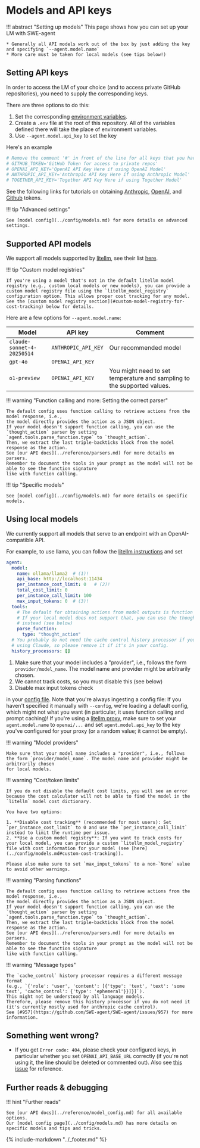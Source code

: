 # Models and API keys

!!! abstract "Setting up models"
    This page shows how you can set up your LM with SWE-agent

    * Generally all API models work out of the box by just adding the key and specifying `--agent.model.name`
    * More care must be taken for local models (see tips below!)

## Setting API keys

In order to access the LM of your choice (and to access private GitHub repositories), you need to supply the corresponding keys.

There are three options to do this:

1. Set the corresponding [environment variables](https://www.cherryservers.com/blog/how-to-set-list-and-manage-linux-environment-variables).
2. Create a `.env` file at the root of this repository. All of the variables defined there will take the place of environment variables.
3. Use `--agent.model.api_key` to set the key

Here's an example

```bash
# Remove the comment '#' in front of the line for all keys that you have set
# GITHUB_TOKEN='GitHub Token for access to private repos'
# OPENAI_API_KEY='OpenAI API Key Here if using OpenAI Model'
# ANTHROPIC_API_KEY='Anthropic API Key Here if using Anthropic Model'
# TOGETHER_API_KEY='Together API Key Here if using Together Model'
```

See the following links for tutorials on obtaining [Anthropic](https://docs.anthropic.com/en/api/getting-started), [OpenAI](https://platform.openai.com/docs/quickstart/step-2-set-up-your-api-key), and [Github](https://docs.github.com/en/authentication/keeping-your-account-and-data-secure/managing-your-personal-access-tokens) tokens.

!!! tip "Advanced settings"

    See [model config](../config/models.md) for more details on advanced settings.

## Supported API models

We support all models supported by [litellm](https://github.com/BerriAI/litellm), see their list [here](https://docs.litellm.ai/docs/providers).

!!! tip "Custom model registries"

    If you're using a model that's not in the default litellm model registry (e.g., custom local models or new models), you can provide a custom model registry file using the `litellm_model_registry` configuration option. This allows proper cost tracking for any model. See the [custom model registry section](#custom-model-registry-for-cost-tracking) below for details.

Here are a few options for `--agent.model.name`:

| Model | API key | Comment |
| ----- | ------- | ------- |
| `claude-sonnet-4-20250514` | `ANTHROPIC_API_KEY` | Our recommended model |
| `gpt-4o` | `OPENAI_API_KEY` | |
| `o1-preview` | `OPENAI_API_KEY` | You might need to set temperature and sampling to the supported values. |

!!! warning "Function calling and more: Setting the correct parser"

    The default config uses function calling to retrieve actions from the model response, i.e.,
    the model directly provides the action as a JSON object.
    If your model doesn't support function calling, you can use the `thought_action` parser by setting
    `agent.tools.parse_function.type` to `thought_action`.
    Then, we extract the last triple-backticks block from the model response as the action.
    See [our API docs](../reference/parsers.md) for more details on parsers.
    Remember to document the tools in your prompt as the model will not be able to see the function signature
    like with function calling.

!!! tip "Specific models"

    See [model config](../config/models.md) for more details on specific models.

## Using local models

We currently support all models that serve to an endpoint with an OpenAI-compatible API.

For example, to use llama, you can follow the [litellm instructions](https://docs.litellm.ai/docs/providers/ollama) and set

```yaml title="config/your_config.yaml"
agent:
  model:
    name: ollama/llama2  # (1)!
    api_base: http://localhost:11434
    per_instance_cost_limit: 0   # (2)!
    total_cost_limit: 0
    per_instance_call_limit: 100
    max_input_tokens: 0  # (3)!
  tools:
    # The default for obtaining actions from model outputs is function calling.
    # If your local model does not support that, you can use the thought_action parser
    # instead (see below)
    parse_function:
      type: "thought_action"
  # You probably do not need the cache control history processor if you're not
  # using Claude, so please remove it if it's in your config.
  history_processors: []
```

1. Make sure that your model includes a "provider", i.e., follows the form `provider/model_name`. The model name and provider might be arbitrarily chosen.
2. We cannot track costs, so you must disable this (see below)
3. Disable max input tokens check

in your [config file](../config/config.md).
Note that you're always ingesting a config file: If you haven't specified it manually with `--config`, we're loading a default config, which might not
what you want (in particular, it uses function calling and prompt caching)!
If you're using a [litellm proxy](https://docs.litellm.ai/docs/providers/openai_compatible#usage-with-litellm-proxy-server), make sure to set your `agent.model.name` to `openai/...`
and set `agent.model.api_key` to the key you've configured for your proxy (or a random value; it cannot be empty).

!!! warning "Model providers"

    Make sure that your model name includes a "provider", i.e., follows the form `provider/model_name`. The model name and provider might be arbitrarily chosen
    for local models.

!!! warning "Cost/token limits"

    If you do not disable the default cost limits, you will see an error because the cost calculator will not be able to find the model in the `litellm` model cost dictionary.

    You have two options:

    1. **Disable cost tracking** (recommended for most users): Set `per_instance_cost_limit` to 0 and use the `per_instance_call_limit` instead to limit the runtime per issue.
    2. **Use a custom model registry**: If you want to track costs for your local model, you can provide a custom `litellm_model_registry` file with cost information for your model (see [here](../config/models.md#custom-cost-tracking)).

    Please also make sure to set `max_input_tokens` to a non-`None` value to avoid other warnings.


!!! warning "Parsing functions"

    The default config uses function calling to retrieve actions from the model response, i.e.,
    the model directly provides the action as a JSON object.
    If your model doesn't support function calling, you can use the `thought_action` parser by setting
    `agent.tools.parse_function.type` to `thought_action`.
    Then, we extract the last triple-backticks block from the model response as the action.
    See [our API docs](../reference/parsers.md) for more details on parsers.
    Remember to document the tools in your prompt as the model will not be able to see the function signature
    like with function calling.

!!! warning "Message types"

    The `cache_control` history processor requires a different message format
    (e.g., `{'role': 'user', 'content': [{'type': 'text', 'text': 'some text', 'cache_control': {'type': 'ephemeral'}}]}]`).
    This might not be understood by all language models.
    Therefore, please remove this history processor if you do not need it
    (it's currently mostly used for anthropic cache control).
    See [#957](https://github.com/SWE-agent/SWE-agent/issues/957) for more information.

## Something went wrong?

* If you get `Error code: 404`, please check your configured keys, in particular
  whether you set `OPENAI_API_BASE_URL` correctly (if you're not using it, the
  line should be deleted or commented out).
  Also see [this issue](https://github.com/SWE-agent/SWE-agent/issues/467)
  for reference.


## Further reads & debugging

!!! hint "Further reads"

    See [our API docs](../reference/model_config.md) for all available options.
    Our [model config page](../config/models.md) has more details on specific models and tips and tricks.

{% include-markdown "../_footer.md" %}
